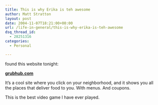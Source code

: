```yaml
---
title: This is why Erika is teh awesome
author: Matt Stratton
layout: post
date: 2004-11-07T18:21:00+00:00
url: /life-in-general/this-is-why-erika-is-teh-awesome
dsq_thread_id:
  - 28251316
categories:
  - Personal

---
```

found this website tonight:

[**grubhub.com**][1]

It&#8217;s a cool site where you click on your neighborhood, and it shows you all the places that deliver food to you. With menus. And coupons.

This is the best video game I have ever played.

 [1]: http://www.grubhub.com